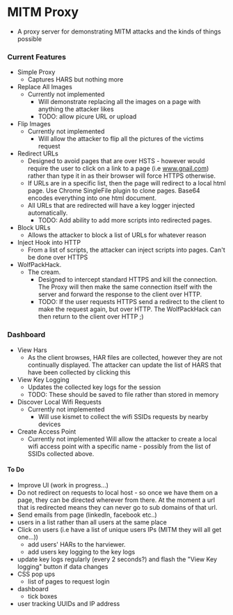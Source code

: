 # MITM Proxy

* A proxy server for demonstrating MITM attacks and the kinds of things possible

### Current Features

* Simple Proxy
	* Captures HARS but nothing more
* Replace All Images
	* Currently not implemented
		* Will demonstrate replacing all the images on a page with anything the attacker likes
		* TODO: allow picure URL or upload
* Flip Images
	* Currently not implemented
		* Will allow the attacker to flip all the pictures of the victims request
* Redirect URLs
	* Designed to avoid pages that are over HSTS - however would require the user to click on a link to a page (i.e www.gnail.com) rather than type it in as their browser will force HTTPS otherwise.
	* If URLs are in a specific list, then the page will redirect to a local html page. Use Chrome SingleFile plugin to clone pages. Base64 encodes everything into one html document.
	* All URLs that are redirected will have a key logger injected automatically.
		* TODO: Add ability to add more scripts into redirected pages.
* Block URLs
	* Allows the attacker to block a list of URLs for whatever reason
* Inject Hook into HTTP
	* From a list of scripts, the attacker can inject scripts into pages. Can't be done over HTTPS
* WolfPackHack.
	* The cream.
		* Designed to intercept standard HTTPS and kill the connection. The Proxy will then make the same connection itself with the server and forward the response to the client over HTTP.
		* TODO: If the user requests HTTPS send a redirect to the client to make the request again, but over HTTP. The WolfPackHack can then return to the client over HTTP ;)

### Dashboard

* View Hars
	* As the client browses, HAR files are collected, however they are not continually displayed. The attacker can update the list of HARS that have been collected by clicking this
* View Key Logging
	* Updates the collected key logs for the session
	* TODO: These should be saved to file rather than stored in memory
* Discover Local Wifi Requests
	* Currently not implemented
		* Will use kismet to collect the wifi SSIDs requests by nearby devices
* Create Access Point
	* Currently not implemented
		Will allow the attacker to create a local wifi access point with a specific name - possibly from the list of SSIDs collected above.




#### To Do

* Improve UI (work in progress...)
* Do not redirect on requests to local host - so once we have them on a page, they can be directed wherever from there. At the moment a url that is redirected means they can never go to sub domains of that url.
* Send emails from page (linkedIn, facebook etc..)
* users in a list rather than all users at the same place
* Click on users (i.e have a list of unique users IPs (MITM they will all get one...))
	* add users' HARs to the harviewer.
	* add users key logging to the key logs
* update key logs regularly (every 2 seconds?) and flash the "View Key logging" button if data changes
* CSS pop ups
	* list of pages to request login
* dashboard
	* tick boxes
* user tracking UUIDs and IP address
